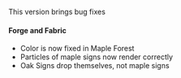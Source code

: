 This version brings bug fixes

#### Forge and Fabric
- Color is now fixed in Maple Forest
- Particles of maple signs now render correctly
- Oak Signs drop themselves, not maple signs